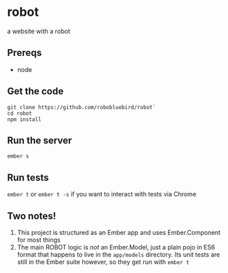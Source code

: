 # robot
a website with a robot

## Prereqs
- node

## Get the code
```
git clone https://github.com/robobluebird/robot`
cd robot
npm install
```

## Run the server
`ember s`

## Run tests
`ember t`
or
`ember t -s`
if you want to interact with tests via Chrome

## Two notes!
1. This project is structured as an Ember app and uses Ember.Component for most things
2. The main ROBOT logic is *not* an Ember.Model, just a plain pojo in ES6 format that happens to live in the `app/models` directory. Its unit tests are still in the Ember suite however, so they get run with `ember t`
